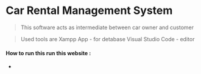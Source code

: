 # Car Rental Management System

> This  software acts as intermediate between car owner and customer





> Used tools are 
> Xampp App          - for detabase
> Visual Studio Code  - editor

#### How to run this run this website :

*
